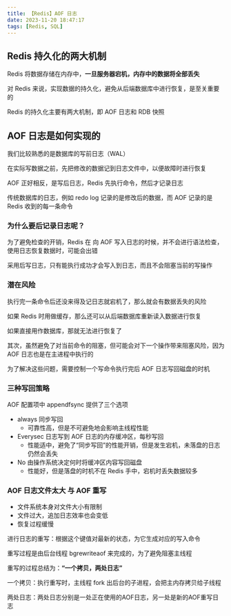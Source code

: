 ```yaml
---
title: 【Redis】AOF 日志
date: 2023-11-20 18:47:17
tags: [Redis, SQL]
---
```


## Redis 持久化的两大机制

Redis 将数据存储在内存中，**一旦服务器宕机，内存中的数据将全部丢失**

对 Redis 来说，实现数据的持久化，避免从后端数据库中进行恢复，是至关重要的

Redis 的持久化主要有两大机制，即 AOF 日志和 RDB 快照

## AOF 日志是如何实现的

我们比较熟悉的是数据库的写前日志（WAL）

在实际写数据之前，先把修改的数据记到日志文件中，以便故障时进行恢复

AOF 正好相反，是写后日志，Redis 先执行命令，然后才记录日志

传统数据库的日志，例如 redo log 记录的是修改后的数据，而 AOF 记录的是 Redis 收到的每一条命令

### 为什么要后记录日志呢？

为了避免检查的开销，Redis 在 向 AOF 写入日志的时候，并不会进行语法检查，使用日志恢复数据时，可能会出错

采用后写日志，只有能执行成功才会写入到日志，而且不会阻塞当前的写操作

### 潜在风险

执行完一条命令后还没来得及记日志就宕机了，那么就会有数据丢失的风险

如果 Redis 时用做缓存，那么还可以从后端数据库重新读入数据进行恢复

如果直接用作数据库，那就无法进行恢复了

其次，虽然避免了对当前命令的阻塞，但可能会对下一个操作带来阻塞风险，因为 AOF 日志也是在主进程中执行的

为了解决这些问题，需要控制一个写命令执行完后 AOF 日志写回磁盘的时机

### 三种写回策略

AOF 配置项中 appendfsync 提供了三个选项

- always 同步写回
  - 可靠性高，但是不可避免地会影响主线程性能
- Everysec 日志写到 AOF 日志的内存缓冲区，每秒写回
  - 性能适中，避免了“同步写回”的性能开销，但是发生宕机，未落盘的日志仍然会丢失
- No 由操作系统决定何时将缓冲区内容写回磁盘
  - 性能好，但是落盘的时机不在 Redis 手中，宕机时丢失数据较多

### AOF 日志文件太大 与 AOF 重写

- 文件系统本身对文件大小有限制
- 文件过大，追加日志效率也会变低
- 恢复过程缓慢

进行日志的重写：根据这个键值对最新的状态，为它生成对应的写入命令

重写过程是由后台线程 bgrewriteaof 来完成的，为了避免阻塞主线程

重写的过程总结为：**“一个拷贝，两处日志”**

一个拷贝：执行重写时，主线程 fork 出后台的子进程，会把主内存拷贝给子线程

两处日志：两处日志分别是一处正在使用的AOF日志，另一处是新的AOF重写日志